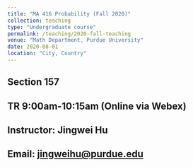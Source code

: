 ```yaml
---
title: "MA 416 Probability (Fall 2020)"
collection: teaching
type: "Undergraduate course"
permalink: /teaching/2020-fall-teaching
venue: "Math Department, Purdue University"
date: 2020-08-01
location: "City, Country"
---
```


## Section 157     
## TR 9:00am-10:15am (Online via Webex)
## Instructor: Jingwei Hu
## Email: jingweihu@purdue.edu
